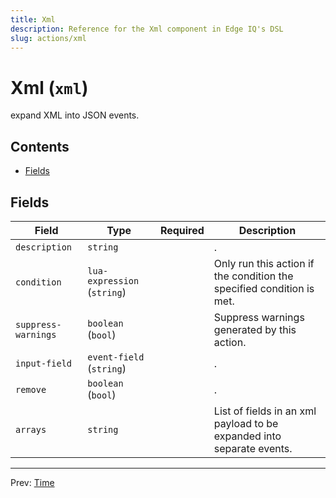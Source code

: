 ```yaml
---
title: Xml
description: Reference for the Xml component in Edge IQ's DSL
slug: actions/xml
---
```




# Xml (`xml`)

expand XML into JSON events.


## Contents

- [Fields](#fields)




## Fields


| Field | Type | Required | Description |
|---|---|:---:|---|
| `description` | `string` |  | . |
| `condition` | `lua-expression` (`string`) |  | Only run this action if the condition the specified condition is met. |
| `suppress-warnings` | `boolean` (`bool`) |  | Suppress warnings generated by this action. |
| `input-field` | `event-field` (`string`) |  | . |
| `remove` | `boolean` (`bool`) |  | . |
| `arrays` | `string` |  | List of fields in an xml payload to be expanded into separate events. |








---
Prev: [Time](time.md)  

